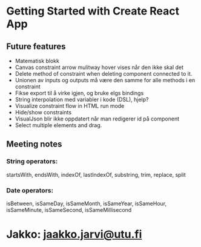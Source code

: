 # Getting Started with Create React App

## Future features
* Matematisk blokk
* Canvas constraint arrow mulitway hover vises når den ikke skal det
* Delete method of constraint when deleting component connected to it.
* Unionen av inputs og outputs må være den samme for alle methods i en constraint
* Fikse export til å virke igjen, og bruke elgs bindings
* String interpolation med variabler i kode (DSL), hjelp?
* Visualize constraint flow in HTML run mode
* Hide/show constraints
* VisualJson blir ikke oppdatert når man redigerer id på component
* Select multiple elements and drag.

## Meeting notes

### String operators: 
startsWith, endsWith, indexOf, lastIndexOf, substring, trim, replace, split
### Date operators: 
isBetween, isSameDay, isSameMonth, isSameYear, isSameHour, isSameMinute, isSameSecond, isSameMillisecond

# Jakko: jaakko.jarvi@utu.fi
